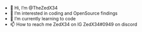 - 👋 Hi, I’m @TheZedX34
- 👀 I’m interested in coding and OpenSource findings
- 🌱 I’m currently learning to code 
- 📫 How to reach me ZedX34 on IG
        ZedX34#0949 on discord

